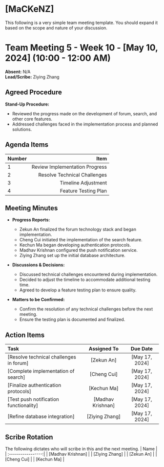 # [MaCKeNZ]
This following is a very simple team meeting template. You should expand it based on the scope and nature of your discussion.

# Team Meeting 5 - Week 10 - [May 10, 2024] (10:00 - 12:00 AM)
**Absent:** N/A  
**Lead/Scribe:** Ziying Zhang

## Agreed Procedure
**Stand-Up Procedure:**  
- Reviewed the progress made on the development of forum, search, and other core features.
- Addressed challenges faced in the implementation process and planned solutions.

## Agenda Items
| Number |         Item                  |
|:-------|------------------------------:|
| 1      | Review Implementation Progress|
| 2      | Resolve Technical Challenges  |
| 3      | Timeline Adjustment           |
| 4      | Feature Testing Plan          |

## Meeting Minutes
- **Progress Reports:**
  - Zekun An finalized the forum technology stack and began implementation.
  - Cheng Cui initiated the implementation of the search feature.
  - Kechun Ma began developing authentication protocols.
  - Madhav Krishnan configured the push notification service.
  - Ziying Zhang set up the initial database architecture.

- **Discussions & Decisions:**
  - Discussed technical challenges encountered during implementation.
  - Decided to adjust the timeline to accommodate additional testing time.
  - Agreed to develop a feature testing plan to ensure quality.

- **Matters to be Confirmed:**
  - Confirm the resolution of any technical challenges before the next meeting.
  - Ensure the testing plan is documented and finalized.

## Action Items
| Task                                      | Assigned To       |  Due Date    |
|:------------------------------------------|:-----------------:|:------------:|
| [Resolve technical challenges in forum]  | [Zekun An]        | [May 17, 2024] |
| [Complete implementation of search]      | [Cheng Cui]       | [May 17, 2024] |
| [Finalize authentication protocols]      | [Kechun Ma]       | [May 17, 2024] |
| [Test push notification functionality]   | [Madhav Krishnan] | [May 17, 2024] |
| [Refine database integration]            | [Ziying Zhang]    | [May 17, 2024] |

## Scribe Rotation
The following dictates who will scribe in this and the next meeting.
| Name               |
| :-----------------:|
| [Madhav Krishnan]  |
| [Ziying Zhang]     |
| [Zekun An]         |
| [Cheng Cui]        |
| [Kechun Ma]        |
